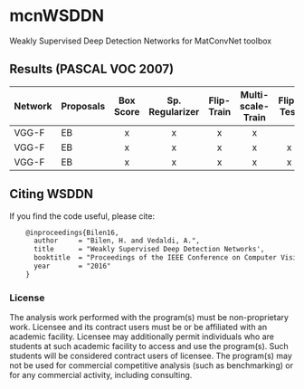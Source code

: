 # mcnWSDDN
Weakly Supervised Deep Detection Networks for MatConvNet toolbox

## Results (PASCAL VOC 2007)
|Network  | Proposals    | Box Score       | Sp. Regularizer | Flip-Train | Multi-scale-Train | Flip-Test         | Multi-scale-Test  | mAP |
|---------|------------  |:---------------:|:---------------:|:-----------------:|:-----------------:|:-----------------:|:-----------------:|:-:|
| VGG-F   | EB | x | x | x | x |  |  | 32.5 |
| VGG-F   | EB | x | x | x | x | x|  | 33.4 |
| VGG-F   | EB | x | x | x | x | x| x| 36.4 |




## Citing WSDDN
If you find the code useful, please cite:

```latex
    @inproceedings{Bilen16,
      author     = "Bilen, H. and Vedaldi, A.",
      title      = "Weakly Supervised Deep Detection Networks',
      booktitle  = "Proceedings of the IEEE Conference on Computer Vision and Pattern Recognition',
      year       = "2016"
    }
```


### License
The analysis work performed with the program(s) must be non-proprietary work. Licensee and its contract users must be or be affiliated with an academic facility. Licensee may additionally permit individuals who are students at such academic facility to access and use the program(s). Such students will be considered contract users of licensee. The program(s) may not be used for commercial competitive analysis (such as benchmarking) or for any commercial activity, including consulting.
